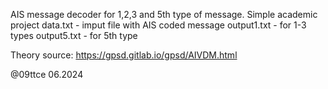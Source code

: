 AIS message decoder for 1,2,3 and 5th type of message.
Simple academic project
data.txt - imput file with AIS coded message
output1.txt - for 1-3 types
output5.txt - for 5th type

Theory source: https://gpsd.gitlab.io/gpsd/AIVDM.html

@09ttce 06.2024

